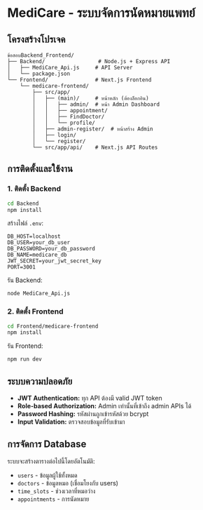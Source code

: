 # MediCare - ระบบจัดการนัดหมายแพทย์

## โครงสร้างโปรเจค

```
ข้อสอบBackend_Frontend/
├── Backend/                 # Node.js + Express API
│   ├── MediCare_Api.js     # API Server
│   └── package.json
└── Frontend/               # Next.js Frontend
    └── medicare-frontend/
        ├── src/app/
        │   ├── (main)/     # หน้าหลัก (ต้องล็อกอิน)
        │   │   ├── admin/  # หน้า Admin Dashboard
        │   │   ├── appointment/
        │   │   ├── FindDoctor/
        │   │   └── profile/
        │   ├── admin-register/  # หน้าสร้าง Admin
        │   ├── login/
        │   └── register/
        └── src/app/api/    # Next.js API Routes
```

## การติดตั้งและใช้งาน

### 1. ติดตั้ง Backend



```bash
cd Backend
npm install
```

สร้างไฟล์ `.env`:
```env
DB_HOST=localhost
DB_USER=your_db_user
DB_PASSWORD=your_db_password
DB_NAME=medicare_db
JWT_SECRET=your_jwt_secret_key
PORT=3001
```

รัน Backend:
```bash
node MediCare_Api.js
```

### 2. ติดตั้ง Frontend

```bash
cd Frontend/medicare-frontend
npm install
```

รัน Frontend:
```bash
npm run dev
```

## ระบบความปลอดภัย

- **JWT Authentication:** ทุก API ต้องมี valid JWT token
- **Role-based Authorization:** Admin เท่านั้นที่เข้าถึง admin APIs ได้
- **Password Hashing:** รหัสผ่านถูกเข้ารหัสด้วย bcrypt
- **Input Validation:** ตรวจสอบข้อมูลที่รับเข้ามา

## การจัดการ Database

ระบบจะสร้างตารางต่อไปนี้โดยอัตโนมัติ:

- `users` - ข้อมูลผู้ใช้ทั้งหมด
- `doctors` - ข้อมูลหมอ (เชื่อมโยงกับ users)
- `time_slots` - ช่วงเวลาที่หมอว่าง
- `appointments` - การนัดหมาย



